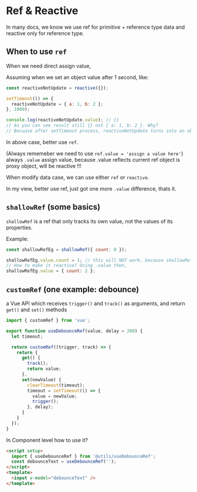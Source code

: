 # Ref & Reactive

In many docs, we know we use ref for primitive + reference type data and reactive only for reference type.

## When to use `ref`

When we need direct assign value, 

Assuming when we set an object value after 1 second, like:

```js
const reactiveNotUpdate = reactive({});

setTimeout(() => {
  reactiveNotUpdate = { a: 1, b: 2 };
}, 1000);

console.log(reactiveNotUpdate.value); // {}
// As you can see result still {} not { a: 1, b: 2 }. Why?
// Becuase after setTimeout process, reactiveNotUpdate turns into an object, but before assign { a: 1, b: 2 } to reactiveNotUpdate, reactiveNotUpdate was an proxy object, which was reactive !!!
```

In above case, better use `ref`.

(Always rememeber we need to use `ref.value = 'assign a value here'`)
always `.value` assign value, because .value reflects current ref object is proxy object, will be reactive !!!

When modify data case, we can use either `ref` or `reactive`.

In my view, better use ref, just got one more `.value` difference, thats it.

## `shallowRef` (some basics)

`shallowRef` is a ref that only tracks its own value, not the values of its properties.

Example:

```js
const shallowRefEg = shallowRef({ count: 0 });

shallowRefEg.value.count = 1; // this will NOT work, because shallowRef only tracks its own value, not the values of its properties.
// How to make it reactive? Using .value then,
shallowRefEg.value = { count: 2 };
```

## `customRef` (one example: debounce)

a Vue API which receives `trigger()` and `track()` as arguments, and return `get()` and `set()` methods

```js
import { customRef } from 'vue';

export function useDebounceRef(value, delay = 200) {
  let timeout;

  return customRef((trigger, track) => {
    return {
      get() {
        track();
        return value;
      },
      set(newValue) {
        clearTimeout(timeout);
        timeout = setTimeout(() => {
          value = newValue;
          trigger();
        }, delay);
      }
    }
  });
}
```

In Component level how to use it?

```html
<script setup>
  import { useDebounceRef } from '@utils/useDebounceRef';
  const debounceText = useDebounceRef('');
</script>
<template>
  <input v-model="debounceText" />
</template>
```
